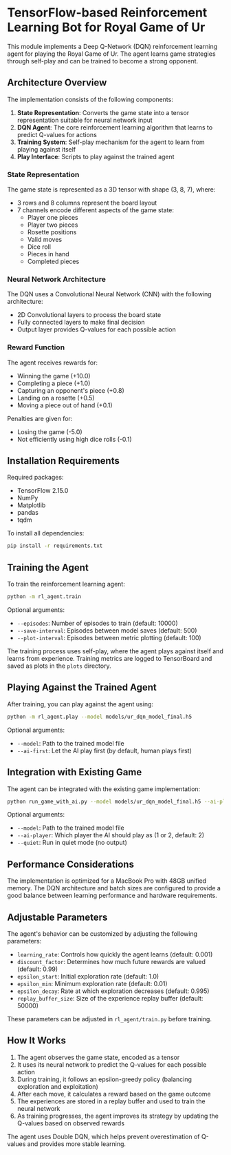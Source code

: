 # TensorFlow-based Reinforcement Learning Bot for Royal Game of Ur

This module implements a Deep Q-Network (DQN) reinforcement learning agent for playing the Royal Game of Ur. The agent learns game strategies through self-play and can be trained to become a strong opponent.

## Architecture Overview

The implementation consists of the following components:

1. **State Representation**: Converts the game state into a tensor representation suitable for neural network input
2. **DQN Agent**: The core reinforcement learning algorithm that learns to predict Q-values for actions
3. **Training System**: Self-play mechanism for the agent to learn from playing against itself
4. **Play Interface**: Scripts to play against the trained agent

### State Representation

The game state is represented as a 3D tensor with shape (3, 8, 7), where:
- 3 rows and 8 columns represent the board layout
- 7 channels encode different aspects of the game state:
  - Player one pieces
  - Player two pieces
  - Rosette positions
  - Valid moves
  - Dice roll
  - Pieces in hand
  - Completed pieces

### Neural Network Architecture

The DQN uses a Convolutional Neural Network (CNN) with the following architecture:
- 2D Convolutional layers to process the board state
- Fully connected layers to make final decision
- Output layer provides Q-values for each possible action

### Reward Function

The agent receives rewards for:
- Winning the game (+10.0)
- Completing a piece (+1.0)
- Capturing an opponent's piece (+0.8)
- Landing on a rosette (+0.5)
- Moving a piece out of hand (+0.1)

Penalties are given for:
- Losing the game (-5.0)
- Not efficiently using high dice rolls (-0.1)

## Installation Requirements

Required packages:
- TensorFlow 2.15.0
- NumPy
- Matplotlib
- pandas
- tqdm

To install all dependencies:

```bash
pip install -r requirements.txt
```

## Training the Agent

To train the reinforcement learning agent:

```bash
python -m rl_agent.train
```

Optional arguments:
- `--episodes`: Number of episodes to train (default: 10000)
- `--save-interval`: Episodes between model saves (default: 500)
- `--plot-interval`: Episodes between metric plotting (default: 100)

The training process uses self-play, where the agent plays against itself and learns from experience. Training metrics are logged to TensorBoard and saved as plots in the `plots` directory.

## Playing Against the Trained Agent

After training, you can play against the agent using:

```bash
python -m rl_agent.play --model models/ur_dqn_model_final.h5
```

Optional arguments:
- `--model`: Path to the trained model file
- `--ai-first`: Let the AI play first (by default, human plays first)

## Integration with Existing Game

The agent can be integrated with the existing game implementation:

```bash
python run_game_with_ai.py --model models/ur_dqn_model_final.h5 --ai-player 2
```

Optional arguments:
- `--model`: Path to the trained model file
- `--ai-player`: Which player the AI should play as (1 or 2, default: 2)
- `--quiet`: Run in quiet mode (no output)

## Performance Considerations

The implementation is optimized for a MacBook Pro with 48GB unified memory. The DQN architecture and batch sizes are configured to provide a good balance between learning performance and hardware requirements.

## Adjustable Parameters

The agent's behavior can be customized by adjusting the following parameters:

- `learning_rate`: Controls how quickly the agent learns (default: 0.001)
- `discount_factor`: Determines how much future rewards are valued (default: 0.99)
- `epsilon_start`: Initial exploration rate (default: 1.0)
- `epsilon_min`: Minimum exploration rate (default: 0.01)
- `epsilon_decay`: Rate at which exploration decreases (default: 0.995)
- `replay_buffer_size`: Size of the experience replay buffer (default: 50000)

These parameters can be adjusted in `rl_agent/train.py` before training.

## How It Works

1. The agent observes the game state, encoded as a tensor
2. It uses its neural network to predict the Q-values for each possible action
3. During training, it follows an epsilon-greedy policy (balancing exploration and exploitation)
4. After each move, it calculates a reward based on the game outcome
5. The experiences are stored in a replay buffer and used to train the neural network
6. As training progresses, the agent improves its strategy by updating the Q-values based on observed rewards

The agent uses Double DQN, which helps prevent overestimation of Q-values and provides more stable learning. 